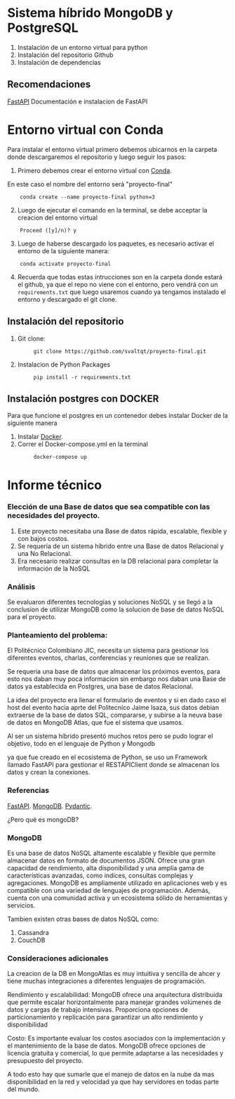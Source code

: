 # Sistema híbrido MongoDB y PostgreSQL
1. Instalación de un entorno virtual para python
2. Instalación del repositorio Github
3. Instalación de dependencias

## Recomendaciones
[FastAPI](https://fastapi.tiangolo.com/es/#instalacion) Documentación e instalacion de FastAPI

# Entorno virtual con Conda
Para instalar el entorno virtual primero debemos ubicarnos en la carpeta donde descargaremos el repositorio y luego seguir los pasos:
1. Primero debemos crear el entorno virtual con [Conda](https://conda.io/projects/conda/en/latest/user-guide/install/index.html).

En este caso el nombre del entorno será "proyecto-final"
```
    conda create --name proyecto-final python=3
```
2. Luego de ejecutar el comando en la terminal, se debe acceptar la creacion del entorno virtual
```
    Proceed ([y]/n)? y
```
3. Luego de haberse descargado los paquetes, es necesario activar el entorno de la siguiente manera:
```
    conda activate proyecto-final
```
4. Recuerda que todas estas intrucciones son en la carpeta donde estará el github, ya que el repo no viene con el entorno, pero vendrá con un ```requirements.txt``` que luego usaremos cuando ya tengamos instalado el entorno y descargado el git clone.
## Instalación del repositorio 
1. Git clone:
    ```
         git clone https://github.com/svaltqt/proyecto-final.git
    ```
2. Instalacion de Python Packages
    ``` 
         pip install -r requirements.txt
    ```
## Instalación postgres con DOCKER 
Para que funcione el postgres en un contenedor debes instalar Docker de la siguiente manera

1. Instalar [Docker](https://www.docker.com).
2. Correr el Docker-compose.yml en la terminal
    ```
         docker-compose up 
    ```

# Informe técnico
### Elección de una Base de datos que sea compatible con las necesidades del proyecto.

1. Este proyecto necesitaba una Base de datos rápida, escalable, flexible y con bajos costos.
2. Se requería de un sistema híbrido entre una Base de datos Relacional y una No Relacional.
3. Era necesario realizar consultas en la DB relacional para completar la información de la NoSQL

### Análisis

Se evaluaron diferentes tecnologías y soluciones NoSQL y se llegó a la conclusion de utilizar MongoDB
como la solucion de base de datos NoSQL para el proyecto.

### Planteamiento del problema:
El Politécnico Colombiano JIC, necesita un sistema para gestionar los diferentes eventos, charlas, conferencias y reuniones que se realizan.

Se requeria una base de datos que almacenar los próximos eventos, para esto nos daban muy poca informacion sin embargo nos daban una Base de datos ya establecida en Postgres, una 
base de datos Relacional.

La idea del proyecto era llenar el formulario de eventos y si en dado caso el host del evento hacia aprte del Politecnico Jaime Isaza, sus datos debian extraerse
de la base  de datos SQL, compararse, y subirse a la neuva base de datos en MongoDB Atlas, que fue el sistema que usamos.

Al ser un sistema híbrido presentó muchos retos pero se pudo lograr el objetivo, todo en el lenguaje de Python y Mongodb

ya que fue creado en el ecosistema de Python, se uso un Framework llamado FastAPI para gestionar el RESTAPIClient donde se almacenan los datos y crean la conexiones.


### Referencias
[FastAPI](https://fastapi.tiangolo.com/es/tutorial/).
[MongoDB](https://www.mongodb.com/docs/).
[Pydantic](https://docs.pydantic.dev/latest/usage/models/).


¿Pero qué es mongoDB?

### MongoDB
Es una base de datos NoSQL altamente escalable y flexible que permite almacenar datos en formato de documentos JSON. Ofrece una gran capacidad de rendimiento, alta disponibilidad y una amplia gama de características avanzadas, como índices, consultas complejas y agregaciones. MongoDB es ampliamente utilizado en aplicaciones web y es compatible con una variedad de lenguajes de programación. Además, cuenta con una comunidad activa y un ecosistema sólido de herramientas y servicios.

Tambien existen otras bases de datos NoSQL como:

1. Cassandra
2. CouchDB


### Consideraciones adicionales
La creacion de la DB en MongoAtlas es muy intuitiva y sencilla de ahcer y tiene muchas integraciones a diferentes lenguajes de programación.

Rendimiento y escalabilidad: MongoDB ofrece una arquitectura distribuida que permite escalar horizontalmente para manejar grandes volúmenes de datos y cargas de trabajo intensivas. Proporciona opciones de particionamiento y replicación para garantizar un alto rendimiento y disponibilidad

Costo: Es importante evaluar los costos asociados con la implementación y el mantenimiento de la base de datos. MongoDB ofrece opciones de licencia gratuita y comercial, lo que permite adaptarse a las necesidades y presupuesto del proyecto.

A todo esto hay que sumarle que el manejo de datos en la nube da mas disponibilidad en la red y velocidad ya que hay servidores en todas parte del mundo.

